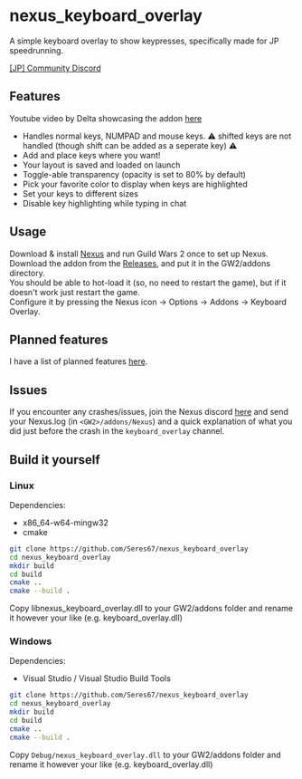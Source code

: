 # nexus_keyboard_overlay

A simple keyboard overlay to show keypresses, specifically made for JP speedrunning.

[[JP] Community Discord](https://gw2jp.net/discord)

## Features

Youtube video by Delta showcasing the addon [here](https://youtu.be/LspSSRQHLpE)  

- Handles normal keys, NUMPAD and mouse keys. ⚠️ shifted keys are not handled (though shift can be added as a seperate key) ⚠️
- Add and place keys where you want!
- Your layout is saved and loaded on launch
- Toggle-able transparency (opacity is set to 80% by default)
- Pick your favorite color to display when keys are highlighted
- Set your keys to different sizes
- Disable key highlighting while typing in chat

## Usage

Download & install [Nexus](https://raidcore.gg/Nexus) and run Guild Wars 2 once to set up Nexus.  
Download the addon from the [Releases](https://github.com/Seres67/nexus_keyboard_overlay/releases/latest), and put it in the GW2/addons directory.  
You should be able to hot-load it (so, no need to restart the game), but if it doesn't work just restart the game.  
Configure it by pressing the Nexus icon -> Options -> Addons -> Keyboard Overlay.

## Planned features

I have a list of planned features [here](https://github.com/Seres67/nexus_keyboard_overlay/blob/main/todo.norg).

## Issues

If you encounter any crashes/issues, join the Nexus discord [here](https://discord.gg/MSgPhDv) and send your Nexus.log (in `<GW2>/addons/Nexus`) and a quick
explanation of what you did just before the crash in the `keyboard_overlay` channel.

## Build it yourself

### Linux

Dependencies:
- x86_64-w64-mingw32
- cmake

```bash
git clone https://github.com/Seres67/nexus_keyboard_overlay
cd nexus_keyboard_overlay
mkdir build
cd build
cmake ..
cmake --build .
```
Copy libnexus_keyboard_overlay.dll to your GW2/addons folder and rename it however your like (e.g. keyboard_overlay.dll)


### Windows

Dependencies:
- Visual Studio / Visual Studio Build Tools

```bash
git clone https://github.com/Seres67/nexus_keyboard_overlay
cd nexus_keyboard_overlay
mkdir build
cd build
cmake ..
cmake --build .
```
Copy `Debug/nexus_keyboard_overlay.dll` to your GW2/addons folder and rename it however your like (e.g. keyboard_overlay.dll)